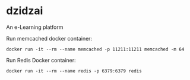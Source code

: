 # dzidzai
An e-Learning platform

Run memcached docker container:
```shell
docker run -it --rm --name memcached -p 11211:11211 memcached -m 64
```

Run Redis Docker container:
```shell
docker run -it --rm --name redis -p 6379:6379 redis
```